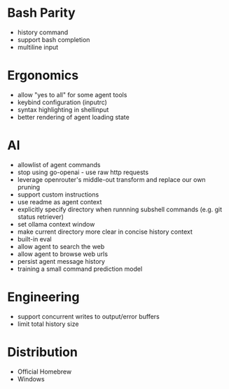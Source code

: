 # Bash Parity

- history command
- support bash completion
- multiline input

# Ergonomics

- allow "yes to all" for some agent tools
- keybind configuration (inputrc)
- syntax highlighting in shellinput
- better rendering of agent loading state

# AI

- allowlist of agent commands
- stop using go-openai - use raw http requests
- leverage openrouter's middle-out transform and replace our own pruning
- support custom instructions
- use readme as agent context
- explicitly specify directory when runnning subshell commands (e.g. git status retriever)
- set ollama context window
- make current directory more clear in concise history context
- built-in eval
- allow agent to search the web
- allow agent to browse web urls
- persist agent message history
- training a small command prediction model

# Engineering

- support concurrent writes to output/error buffers
- limit total history size

# Distribution

- Official Homebrew
- Windows
